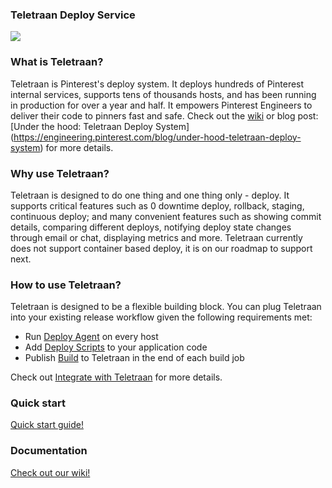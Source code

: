 ### Teletraan Deploy Service

![](https://github.com/pinterest/teletraan/blob/master/docs/misc/images/TeletraanDefinition.png)

### What is Teletraan?
Teletraan is Pinterest's deploy system. It deploys hundreds of Pinterest internal services, supports tens of thousands hosts, and has been running in production for over a year and half. It empowers Pinterest Engineers to deliver their code to pinners fast and safe. Check out the [wiki](https://github.com/pinterest/teletraan/wiki) or blog post: [Under the hood: Teletraan Deploy System] (https://engineering.pinterest.com/blog/under-hood-teletraan-deploy-system) for more details.

### Why use Teletraan?
Teletraan is designed to do one thing and one thing only - deploy. It supports critical features such as 0 downtime deploy, rollback, staging, continuous deploy; and many convenient features such as showing commit details, comparing different deploys, notifying deploy state changes through email or chat, displaying metrics and more. Teletraan currently does not support container based deploy, it is on our roadmap to support next.

### How to use Teletraan?
Teletraan is designed to be a flexible building block. You can plug Teletraan into your existing release workflow given the following requirements met:
* Run [Deploy Agent](https://github.com/pinterest/teletraan/wiki/Deploy-Agent) on every host
* Add [Deploy Scripts](https://github.com/pinterest/teletraan/wiki/Deploy-Agent#deploy-scripts) to your application code
* Publish [Build](https://github.com/pinterest/teletraan/wiki/Introduction) to Teletraan in the end of each build job

Check out [Integrate with Teletraan](https://github.com/pinterest/teletraan/wiki/Integrate-with-teletraan) for more details.

### Quick start

[Quick start guide!](https://github.com/pinterest/teletraan/wiki/Quickstart-Guide)

### Documentation

[Check out our wiki!](https://github.com/pinterest/teletraan/wiki)
